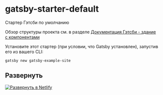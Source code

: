 # gatsby-starter-default

Стартер Гэтсби по умолчанию

Обзор структуры проекта см. в разделе
[Документация Гэтсби - здание с компонентами](https://www.gatsbyjs.org/docs/building-with-components/)

Установите этот стартер (при условии, что Gatsby установлен), запустив его из вашего CLI:

```
gatsby new gatsby-example-site
```

## Развернуть

[![Развернуть в Netlify](https://www.netlify.com/img/deploy/button.svg)](https://app.netlify.com/start/deploy?repository=https://github.com/gatsbyjs/gatsby-starter-default)
